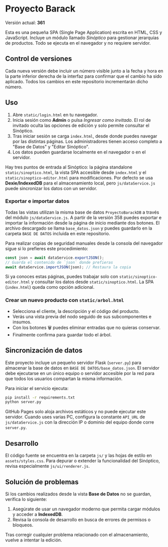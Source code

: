 # Proyecto Barack

Versión actual: **361**

Esta es una pequeña SPA (Single Page Application) escrita en HTML, CSS y JavaScript.
Incluye un módulo llamado *Sinóptico* para gestionar jerarquías de productos.
Todo se ejecuta en el navegador y no requiere servidor.

## Control de versiones

Cada nueva versión debe incluir un número visible junto a la fecha y hora en la parte inferior derecha de la interfaz para confirmar que el cambio ha sido aplicado.
Todos los cambios en este repositorio incrementarán dicho número.

## Uso

1. Abre `static/login.html` en tu navegador.
2. Inicia sesión como **Admin** o pulsa *Ingresar como invitado*.
   El rol de invitado oculta las opciones de edición y solo permite consultar el
   Sinóptico.
3. Tras iniciar sesión se carga `index.html`, desde donde puedes navegar por las
   distintas páginas.
   Los administradores tienen acceso completo a "Base de Datos" y "Editar
   Sinóptico".
4. Los datos pueden guardarse localmente en el navegador o en el servidor.

Hay tres puntos de entrada al Sinóptico: la página standalone `static/sinoptico.html`, la vista SPA accesible desde `index.html` y el `static/sinoptico-editor.html` para modificaciones.
Por defecto se usa **Dexie/IndexedDB** para el almacenamiento local, pero `js/dataService.js` puede sincronizar los datos con un servidor.

### Exportar e importar datos

Todas las vistas utilizan la misma base de datos `ProyectoBarackDB` a través del
módulo `js/dataService.js`. A partir de la versión 358 puedes exportar e
importar la información desde la página de inicio mediante dos botones. El
archivo descargado se llama `base_datos.json` y puedes guardarlo en la carpeta
`BASE DE DATOS` incluida en este repositorio.

Para realizar copias de seguridad manuales desde la consola del navegador sigue
si lo prefieres este procedimiento:

```js
const json = await dataService.exportJSON();
// Guarda el contenido de `json` donde prefieras
await dataService.importJSON(json); // Restaura la copia
```


Si ya conoces estas páginas, puedes trabajar solo con `static/sinoptico-editor.html` y consultar los datos desde `static/sinoptico.html`. La SPA (`index.html`) queda como opción adicional.

### Crear un nuevo producto con `static/arbol.html`

- Selecciona el cliente, la descripción y el código del producto.
- Verás una vista previa del nodo seguido de sus subcomponentes e insumos.
- Con los botones 🗑 puedes eliminar entradas que no quieras conservar.
- Finalmente confirma para guardar todo el árbol.
## Sincronización de datos

Este proyecto incluye un pequeño servidor Flask (`server.py`) para almacenar la base de datos en `BASE DE DATOS/base_datos.json`.
El servidor debe ejecutarse en un único equipo o servidor accesible por la red para que todos los usuarios compartan la misma información.

Para iniciar el servicio ejecuta:

```bash
pip install -r requirements.txt
python server.py
```

GitHub Pages solo aloja archivos estáticos y no puede ejecutar este servidor.
Cuando uses varias PC, configura la constante `API_URL` de `js/dataService.js` con la dirección IP o dominio del equipo donde corre `server.py`.


## Desarrollo

El código fuente se encuentra en la carpeta `js/` y las hojas de estilo en
`assets/styles.css`. Para depurar o extender la funcionalidad del Sinóptico,
revisa especialmente `js/ui/renderer.js`.

## Solución de problemas

Si los cambios realizados desde la vista **Base de Datos** no se guardan,
verifica lo siguiente:

1. Asegúrate de usar un navegador moderno que permita cargar módulos y acceder
   a **IndexedDB**.
2. Revisa la consola de desarrollo en busca de errores de permisos o bloqueos.

Tras corregir cualquier problema relacionado con el almacenamiento, vuelve a
intentar la edición.

